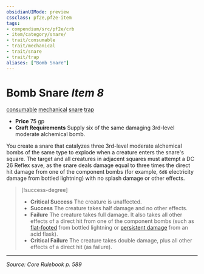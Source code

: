 ```yaml
---
obsidianUIMode: preview
cssclass: pf2e,pf2e-item
tags:
- compendium/src/pf2e/crb
- item/category/snare/
- trait/consumable
- trait/mechanical
- trait/snare
- trait/trap
aliases: ["Bomb Snare"]
---
```

# Bomb Snare *Item 8*  
[consumable](consumable.md "Consumable Item Trait")  [mechanical](mechanical.md "Mechanical Hazard Trait")  [snare](snare.md "Snare Item Trait")  [trap](trap.md "Trap Hazard Trait")  

- **Price** 75 gp
- **Craft Requirements** Supply six of the same damaging 3rd-level moderate alchemical bomb.

You create a snare that catalyzes three 3rd-level moderate alchemical bombs of the same type to explode when a creature enters the snare's square. The target and all creatures in adjacent squares must attempt a DC 26 Reflex save, as the snare deals damage equal to three times the direct hit damage from one of the component bombs (for example, `6d6` electricity damage from bottled lightning) with no splash damage or other effects.

> [!success-degree] 
> - **Critical Success** The creature is unaffected.
> - **Success** The creature takes half damage and no other effects.
> - **Failure** The creature takes full damage. It also takes all other effects of a direct hit from one of the component bombs (such as [flat-footed](conditions.md#Flat-footed) from bottled lightning or [persistent damage](conditions.md#Persistent%20Damage) from an acid flask).
> - **Critical Failure** The creature takes double damage, plus all other effects of a direct hit (as failure).


---
*Source: Core Rulebook p. 589*